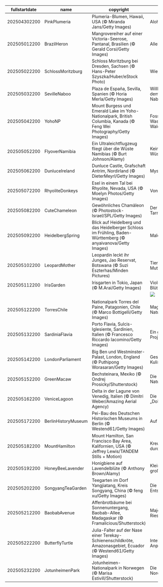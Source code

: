 |fullstartdate|name|copyright|title|image|
|--|--|--|--|--|
202504302200|PinkPlumeria|Plumeria-Blumen, Hawaii, USA (© Miranda Jans/Getty Images)|Aloha!|![](/de-DE/2025/05/202504302200PinkPlumeria.jpg)|
202505012200|BrazilHeron|Mangrovereiher auf einer Victoria-Seerose, Pantanal, Brasilien (© Gerald Corsi/Getty Images)|Alleine segeln|![](/de-DE/2025/05/202505012200BrazilHeron.jpg)|
202505022200|SchlossMoritzburg|Schloss Moritzburg bei Dresden, Sachsen (© Hans-Peter Szyszka/Huber/eStock Photo)|Wie im Märchen|![](/de-DE/2025/05/202505022200SchlossMoritzburg.jpg)|
202505032200|SevilleNaboo|Plaza de España, Sevilla, Spanien (© Horia Merla/Getty Images)|Willkommen auf dem Planeten Naboo!|![](/de-DE/2025/05/202505032200SevilleNaboo.jpg)|
202505042200|YohoNP|Mount Burgess und Emerald Lake im Yoho-Nationalpark, British Columbia, Kanada (© Feng Wei Photography/Getty Images)|Fossilien, Wasserfälle und Waldwege|![](/de-DE/2025/05/202505042200YohoNP.jpg)|
202505052200|FlyoverNamibia|Ein Ultraleichtflugzeug fliegt über die Wüste Namibias (© Burt Johnson/Alamy)|Kein gewöhnlicher Wüstentrip|![](/de-DE/2025/05/202505052200FlyoverNamibia.jpg)|
202505062200|DunluceIreland|Dunluce Castle, Grafschaft Antrim, Nordirland (© DieterMeyrl/Getty Images)|Mystische Mauern|![](/de-DE/2025/05/202505062200DunluceIreland.jpg)|
202505072200|RhyoliteDonkeys|Esel in einem Tal bei Rhyolite, Nevada, USA (© Moelyn Photos/Getty Images)|Von wegen faul|![](/de-DE/2025/05/202505072200RhyoliteDonkeys.jpg)|
202505082200|CuteChameleon|Gewöhnliches Chamäleon (© Photostock-Israel/SPL/Getty Images)|Der Meister der Tarnung|![](/de-DE/2025/05/202505082200CuteChameleon.jpg)|
202505092200|HeidelbergSpring|Blick auf Heidelberg und das Heidelberger Schloss im Frühling, Baden-Württemberg (© anyaivanova/Getty Images)|Malerische Idylle|![](/de-DE/2025/05/202505092200HeidelbergSpring.jpg)|
202505102200|LeopardMother|Leopardin leckt ihr Junges, Jao Reservat, Botswana (© Suzi Eszterhas/Minden Pictures)|Tierische Mutterliebe|![](/de-DE/2025/05/202505102200LeopardMother.jpg)|
202505112200|IrisGarden|Irisgarten in Tokio, Japan (© M.Arai/Getty Images)|Violettes Blütenmeer|![](/de-DE/2025/05/202505112200IrisGarden.jpg)|
||||![](/de-DE/2025/05/.jpg)|
202505122200|TorresChile|Nationalpark Torres del Paine, Patagonien, Chile (© Marco Bottigelli/Getty Images)|Magische Naturkulisse|![](/de-DE/2025/05/202505122200TorresChile.jpg)|
202505132200|SardiniaFlavia|Porto Flavia, Sulcis-Iglesiente, Sardinien, Italien (© Francesco Riccardo Iacomino/Getty Images)|Ein gewagtes Projekt|![](/de-DE/2025/05/202505132200SardiniaFlavia.jpg)|
202505142200|LondonParliament|Big Ben und Westminster-Palast, London, England (© Puthipong Worasaran/Getty Images)|Geschichtsträchtige Kulisse|![](/de-DE/2025/05/202505142200LondonParliament.jpg)|
202505152200|GreenMacaw|Bechsteinara, Mexiko (© Ondrej Prosicky/Shutterstock)|Die Vielfalt der Natur|![](/de-DE/2025/05/202505152200GreenMacaw.jpg)|
202505162200|VeniceLagoon|Delta in der Lagune von Venedig, Italien (© Dimitri Weber/Amazing Aerial Agency)|Die venezianische „Dolce Vita“|![](/de-DE/2025/05/202505162200VeniceLagoon.jpg)|
202505172200|BerlinHistoryMuseum|Pei-Bau des Deutschen Historischen Museums in Berlin (© Westend61/Getty Images)|Auf ins Museum!|![](/de-DE/2025/05/202505172200BerlinHistoryMuseum.jpg)|
202505182200|MountHamilton|Mount Hamilton, San Francisco Bay Area, Kalifornien, USA (© Jeffrey Lewis/TANDEM Stills + Motion)|Kreuz und quer durch Kalifornien|![](/de-DE/2025/05/202505182200MountHamilton.jpg)|
202505192200|HoneyBeeLavender|Honigbiene auf Lavendelblüte (© Anthony Brown/Alamy)|Klein, aber von großer Bedeutung|![](/de-DE/2025/05/202505192200HoneyBeeLavender.jpg)|
202505202200|SongyangTeaGarden|Teegarten im Dorf Yangjiatang, Kreis Songyang, China (© feng xu/Getty Images)|Die Kunst der Entspannung|![](/de-DE/2025/05/202505202200SongyangTeaGarden.jpg)|
202505212200|BaobabAvenue|Affenbrotbäume bei Sonnenuntergang, Baobab-Allee, Madagaskar (© Framalicious/Shutterstock)|Majestätische Riesen der Natur|![](/de-DE/2025/05/202505212200BaobabAvenue.jpg)|
202505222200|ButterflyTurtle|Julia-Falter auf der Nase einer Terekay-Schienenschildkröte, Amazonasgebiet, Ecuador (© Westend61/Getty Images)|Intelligente Anpassungskünstler|![](/de-DE/2025/05/202505222200ButterflyTurtle.jpg)|
202505232200|JotunheimenPark|Jotunheimen-Nationalpark in Norwegen (© Marisa Estivill/Shutterstock)|Die wilde Seite des Nordens|![](/de-DE/2025/05/202505232200JotunheimenPark.jpg)|
